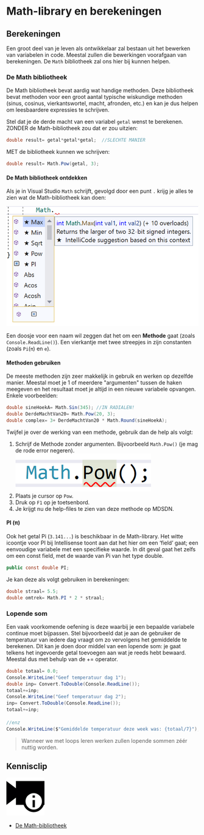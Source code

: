 # Math-library en berekeningen

## Berekeningen

Een groot deel van je leven als ontwikkelaar zal bestaan uit het bewerken van variabelen in code. Meestal zullen die bewerkingen voorafgaan van berekeningen. De `Math` bibliotheek zal ons hier bij kunnen helpen.

### De Math bibliotheek

De Math bibliotheek bevat aardig wat handige methoden. Deze bibliotheek bevat methoden voor een groot aantal typische wiskundige methoden \(sinus, cosinus, vierkantswortel, macht, afronden, etc.\) en kan je dus helpen om leesbaardere expressies te schrijven.

Stel dat je de derde macht van een variabel `getal` wenst te berekenen. ZONDER de Math-bibliotheek zou dat er zou uitzien:

```csharp
double result= getal*getal*getal;  //SLECHTE MANIER
```

MET de bibliotheek kunnen we schrijven:

```csharp
double result= Math.Pow(getal, 3);
```

#### De Math bibliotheek ontdekken

Als je in Visual Studio `Math` schrijft, gevolgd door een punt `.` krijg je alles te zien wat de Math-bibliotheek kan doen:

![](../../.gitbook/assets/methoden3%20%282%29%20%281%29.png)

Een doosje voor een naam wil zeggen dat het om een **Methode** gaat \(zoals `Console.ReadLine()`\). Een vierkantje met twee streepjes in zijn constanten \(zoals `Pi`\(`π`\) en `e`\).

#### Methoden gebruiken

De meeste methoden zijn zeer makkelijk in gebruik en werken op dezelfde manier. Meestal moet je 1 of meerdere "argumenten" tussen de haken meegeven en het resultaat moet je altijd in een nieuwe variabele opvangen. Enkele voorbeelden:

```csharp
double sineHoekA= Math.Sin(345); //IN RADIALEN!
double DerdeMachtVan20= Math.Pow(20, 3);
double complex= 3+ DerdeMachtVan20 * Math.Round(sineHoekA);
```

Twijfel je over de werking van een methode, gebruik dan de help als volgt:

1. Schrijf de Methode zonder argumenten. Bijvoorbeeld `Math.Pow()` \(je mag de rode error negeren\). ![](../../.gitbook/assets/math%20%282%29%20%281%29.png)
2. Plaats je cursor op `Pow`.
3. Druk op `F1` op je toetsenbord.
4. Je krijgt nu de help-files te zien van deze methode op MDSDN.

#### PI \(π\)

Ook het getal Pi \(`3.141...`\) is beschikbaar in de Math-library. Het witte icoontje voor PI bij Intellisense toont aan dat het hier om een ‘field’ gaat; een eenvoudige variabele met een specifieke waarde. In dit geval gaat het zelfs om een const field, met de waarde van Pi van het type double.

```csharp
public const double PI;
```

Je kan deze als volgt gebruiken in berekeningen:

```csharp
double straal= 5.5;
double omtrek= Math.PI * 2 * straal;
```

### Lopende som

Een vaak voorkomende oefening is deze waarbij je een bepaalde variabele continue moet bijpassen. Stel bijvoorbeeld dat je aan de gebruiker de temperatuur van iedere dag vraagt om zo vervolgens het gemiddelde te berekenen. Dit kan je doen door middel van een lopende som: je gaat telkens het ingevoerde getal toevoegen aan wat je reeds hebt bewaard. Meestal dus met behulp van de += operator.

```csharp
double totaal= 0.0;
Console.WriteLine("Geef temperatuur dag 1");
double inp= Convert.ToDouble(Console.ReadLine());
totaal+=inp;
Console.WriteLine("Geef temperatuur dag 2");
inp= Convert.ToDouble(Console.ReadLine());
totaal+=inp;

//enz
Console.WriteLine($"Gemiddelde temperatuur deze week was: {totaal/7}");
```

> Wanneer we met loops leren werken zullen lopende sommen zéér nuttig worden.

## Kennisclip

![](../../.gitbook/assets/infoclip%20%282%29.png)

* [De Math-bibliotheek](https://ap.cloud.panopto.eu/Panopto/Pages/Viewer.aspx?id=4d790ab9-e3b9-4e4b-bf59-a976007197fa)

